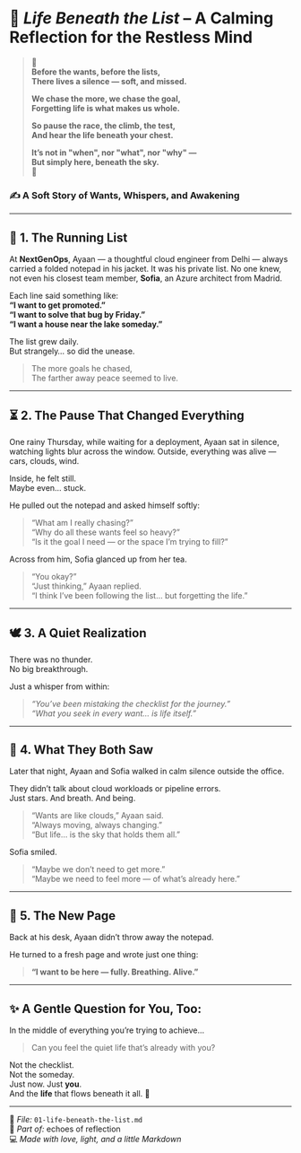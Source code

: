 # 🌌 *Life Beneath the List* – A Calming Reflection for the Restless Mind  

> 🌿  
> **Before the wants, before the lists,  
> There lives a silence — soft, and missed.**  
>  
> **We chase the more, we chase the goal,  
> Forgetting life is what makes us whole.**  
>  
> **So pause the race, the climb, the test,  
> And hear the life beneath your chest.**  
>  
> **It’s not in "when", nor "what", nor "why" —  
> But simply here, beneath the sky.**  
> 🌿

### ✍️ A Soft Story of Wants, Whispers, and Awakening

---

## 🌱 1. The Running List

At **NextGenOps**, Ayaan — a thoughtful cloud engineer from Delhi — always carried a folded notepad in his jacket. It was his private list. No one knew, not even his closest team member, **Sofia**, an Azure architect from Madrid.

Each line said something like:  
**“I want to get promoted.”**  
**“I want to solve that bug by Friday.”**  
**“I want a house near the lake someday.”**

The list grew daily.  
But strangely… so did the unease.

> The more goals he chased,  
> The farther away peace seemed to live.

---

## ⏳ 2. The Pause That Changed Everything

One rainy Thursday, while waiting for a deployment, Ayaan sat in silence, watching lights blur across the window. Outside, everything was alive — cars, clouds, wind.

Inside, he felt still.  
Maybe even… stuck.

He pulled out the notepad and asked himself softly:  
> “What am I really chasing?”  
> “Why do all these wants feel so heavy?”  
> “Is it the goal I need — or the space I’m trying to fill?”

Across from him, Sofia glanced up from her tea.

> “You okay?”  
> “Just thinking,” Ayaan replied.  
> “I think I’ve been following the list... but forgetting the life.”

---

## 🕊️ 3. A Quiet Realization

There was no thunder.  
No big breakthrough.  

Just a whisper from within:

> *“You’ve been mistaking the checklist for the journey.”*  
> *“What you seek in every want… is life itself.”*

---

## 🌌 4. What They Both Saw

Later that night, Ayaan and Sofia walked in calm silence outside the office.

They didn’t talk about cloud workloads or pipeline errors.  
Just stars. And breath. And being.

> “Wants are like clouds,” Ayaan said.  
> “Always moving, always changing.”  
> “But life… is the sky that holds them all.”

Sofia smiled.

> “Maybe we don’t need to get more.”  
> “Maybe we need to feel more — of what’s already here.”

---

## 🌸 5. The New Page

Back at his desk, Ayaan didn’t throw away the notepad.

He turned to a fresh page and wrote just one thing:

> **“I want to be here — fully. Breathing. Alive.”**

---

## ✨ A Gentle Question for You, Too:

In the middle of everything you’re trying to achieve...

> Can you feel the quiet life that’s already with you?

Not the checklist.  
Not the someday.  
Just now. Just **you**.  
And the **life** that flows beneath it all. 🌿

---

📘 *File:* `01-life-beneath-the-list.md`  
🧭 *Part of:* echoes of reflection  
💻 *Made with love, light, and a little Markdown*

